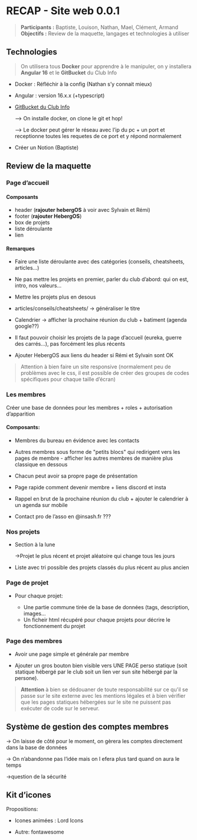# RECAP - Site web 0.0.1
> **Participants :** Baptiste, Louison, Nathan, Mael, Clément, Armand<br>
> **Objectifs :** Review de la maquette, langages et technologies à utiliser<br>


## Technologies
> On utilisera tous **Docker** pour apprendre à le manipuler, on y installera **Angular 16** et le **GitBucket** du Club Info

- Docker : Réfléchir à la config (Nathan s’y connait mieux)

- Angular : version 16.x.x (+typescript)


-  [GitBucket du Club Info](https://git.insash.fr/git/bureau_insa_sh/site_web.git)

    —> On installe docker, on clone le git et hop!

    —> Le docker peut gérer le réseau avec l’ip du pc + un port et receptionne toutes les requetes de ce port et y répond normalement

- Créer un Notion (Baptiste)

## Review de la maquette

### Page d’accueil

#### Composants

- header (**rajouter hebergOS** à voir avec Sylvain et Rémi)
- footer (**rajouter HebergOS**)
- box de projets
- liste déroulante
- lien

#### Remarques
- Faire une liste déroulante avec des catégories (conseils, cheatsheets, articles…)

- Ne pas mettre les projets en premier, parler du club d’abord: qui on est, intro, nos valeurs...

- Mettre les projets plus en desous


- articles/conseils/cheatsheets/ → généraliser le titre

- Calendrier → afficher la prochaine réunion du club + batiment (agenda google??)

- Il faut pouvoir choisir les projets de la page d’accueil (eureka, guerre des carrés…), pas forcément les plus récents

- Ajouter HebergOS aux liens du header si Rémi et Sylvain sont OK

> Attention à bien faire un site responsive (normalement peu de problèmes avec le css, il est possible de créer des groupes de codes spécifiques pour chaque taille d’écran)


### Les membres

  Créer une base de données pour les membres + roles + autorisation d’apparition

#### Composants:

- Membres du bureau en évidence avec les contacts
- Autres membres sous forme de "petits blocs" qui redirigent vers les pages de membre - afficher les autres membres de manière plus classique en dessous

- Chacun peut avoir sa propre page de présentation

- Page rapide comment devenir membre + liens discord et insta 

- Rappel en brut de la prochaine réunion du club + ajouter le calendrier à un agenda sur mobile

- Contact pro de l’asso en @insash.fr ???

### Nos projets

- Section à la lune

    →Projet le plus récent et projet aléatoire qui change tous les jours
- Liste avec tri possible des projets classés du plus récent au plus ancien

### Page de projet
- Pour chaque projet: 

  - Une partie commune tirée de la base de données (tags, description, images…
  - Un ficheir html récupéré pour chaque projets pour décrire le fonctionnement du projet

### Page des membres

- Avoir une page simple et générale par membre

- Ajouter un gros bouton bien visible vers UNE PAGE perso statique (soit statique hébergé par le club soit un lien ver sun site hébergé par la persone). 

> **Attention** à bien se dédouaner de toute responsabilité sur ce qu'il se passe sur le site externe avec les mentions légales et à bien vérifier que les pages statiques hébergées sur le site ne puissent pas exécuter de code sur le serveur.

## Système de gestion des comptes membres

→ On laisse de côté pour le moment, on gèrera les comptes directement dans la base de données

→ On n’abandonne pas l’idée mais on l efera plus tard quand on aura le temps

→question de la sécurité 

## Kit d’icones

Propositions:

- Icones animées : Lord Icons

- Autre: fontawesome